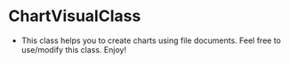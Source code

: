 # ChartVisualClass
- This class helps you to create charts using file documents. Feel free to use/modify this class. Enjoy!
